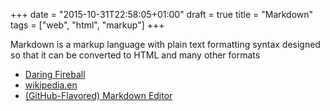 +++
date = "2015-10-31T22:58:05+01:00"
draft = true
title = "Markdown"
tags = ["web", "html", "markup"]
+++

Markdown is a markup language with plain text formatting syntax designed so that it can be converted to HTML and many other formats

- [Daring Fireball](http://daringfireball.net/projects/markdown/)
- [wikipedia.en](http://en.wikipedia.org/wiki/Markdown)
- [(GitHub-Flavored) Markdown Editor](https://jbt.github.io/markdown-editor/)
